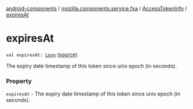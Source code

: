 [android-components](../../index.md) / [mozilla.components.service.fxa](../index.md) / [AccessTokenInfo](index.md) / [expiresAt](./expires-at.md)

# expiresAt

`val expiresAt: `[`Long`](https://kotlinlang.org/api/latest/jvm/stdlib/kotlin/-long/index.html) [(source)](https://github.com/mozilla-mobile/android-components/blob/master/components/service/firefox-accounts/src/main/java/mozilla/components/service/fxa/AccessTokenInfo.kt#L31)

The expiry date timestamp of this token since unix epoch (in seconds).

### Property

`expiresAt` - The expiry date timestamp of this token since unix epoch (in seconds).